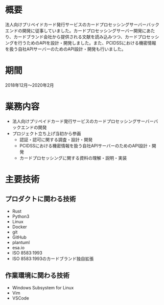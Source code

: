 # 概要

法人向けプリペイドカード発行サービスのカードプロセッシングサーバーバックエンドの開発に従事していました。カードプロセッシングサーバー開発にあたり、カードブランド会社から提供される文献を読み込みつつ、カードプロセッシングを行うためのAPIを設計・開発しました。また、PCIDSSにおける機密情報を扱う自社APIサーバーのためのAPI設計・開発も行いました。

# 期間
2018年12月～2020年2月

# 業務内容
- 法人向けプリペイドカード発行サービスのカードプロセッシングサーバーバックエンドの開発
- プロジェクト立ち上げ当初から参画
	- 認証・認可に関する調査・設計・開発
	- PCIDSSにおける機密情報を扱う自社APIサーバーのためのAPI設計・開発
	- カードプロセッシングに関する資料の理解・説明・実装

# 主要技術

## プロダクトに関わる技術
- Rust
- Python3
- Linux
- Docker
- git
- GitHub
- plantuml
- esa.io
- ISO 8583:1993
- ISO 8583:1993のカードブランド独自拡張

## 作業環境に関わる技術
- Windows Subsystem for Linux
- Vim
- VSCode